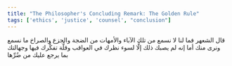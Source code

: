 ```yaml
---
title: "The Philosopher's Concluding Remark: The Golden Rule"
tags: ['ethics', 'justice', 'counsel', "conclusion"]
---
```


 قال الشعهر فما لنا لا نسمع من تلك الآباء والأمهات من الضجة والجزع والصراخ ما نسمع ونرى منك أما إنه لم يصبك ذلك إلَّا لسوء نظرك في العواقب وقلَّة تفكُّرك فيها وجهالتك بما يرجع عليك من ضُرِّها
